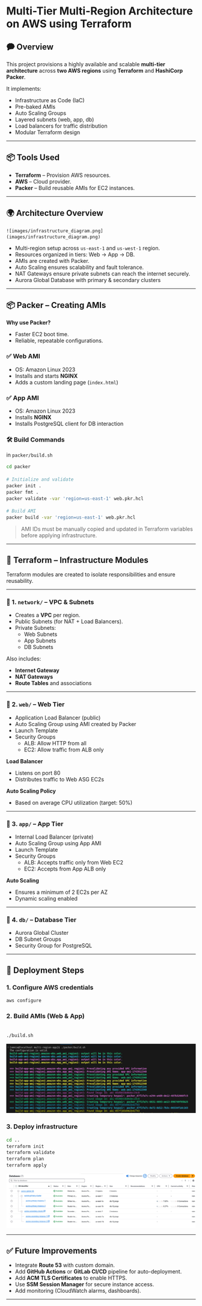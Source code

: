 # Multi-Tier Multi-Region Architecture on AWS using Terraform

## 🗭 Overview

This project provisions a highly available and scalable **multi-tier architecture** across **two AWS regions** using **Terraform** and **HashiCorp Packer**.

It implements:
- Infrastructure as Code (IaC)
- Pre-baked AMIs
- Auto Scaling Groups
- Layered subnets (web, app, db)
- Load balancers for traffic distribution
- Modular Terraform design

---

## 📦 Tools Used

- **Terraform** – Provision AWS resources.
- **AWS** – Cloud provider.
- **Packer** – Build reusable AMIs for EC2 instances.

---

## 🌍 Architecture Overview

```
![images/infrastructure_diagram.png](images/infrastructure_diagram.png)

```

- Multi-region setup across `us-east-1` and  `us-west-1` region.
- Resources organized in tiers: Web → App → DB.
- AMIs are created with Packer.
- Auto Scaling ensures scalability and fault tolerance.
- NAT Gateways ensure private subnets can reach the internet securely.
- Aurora Global Database with primary & secondary clusters 


---

## 📦 Packer – Creating AMIs

**Why use Packer?**
- Faster EC2 boot time.
- Reliable, repeatable configurations.

### ✅ Web AMI
- OS: Amazon Linux 2023
- Installs and starts **NGINX**
- Adds a custom landing page (`index.html`)

### ✅ App AMI
- OS: Amazon Linux 2023
- Installs **NGINX**
- Installs PostgreSQL client for DB interaction

### 🛠 Build Commands

in `packer/build.sh`

```bash
cd packer

# Initialize and validate
packer init .
packer fmt .
packer validate -var 'region=us-east-1' web.pkr.hcl

# Build AMI
packer build -var 'region=us-east-1' web.pkr.hcl
```

> AMI IDs must be manually copied and updated in Terraform variables before applying infrastructure.

---

## 📐 Terraform – Infrastructure Modules

Terraform modules are created to isolate responsibilities and ensure reusability.

---

### 🔹 1. `network/` – VPC & Subnets

- Creates a **VPC** per region.
- Public Subnets (for NAT + Load Balancers).
- Private Subnets:
  - Web Subnets 
  - App Subnets
  - DB Subnets 

Also includes:
- **Internet Gateway**
- **NAT Gateways** 
- **Route Tables** and associations

---

### 🔹 2. `web/` – Web Tier

- Application Load Balancer (public)
- Auto Scaling Group using AMI created by Packer
- Launch Template
- Security Groups
  - ALB: Allow HTTP from all
  - EC2: Allow traffic from ALB only

**Load Balancer**
- Listens on port 80
- Distributes traffic to Web ASG EC2s

**Auto Scaling Policy**
- Based on average CPU utilization (target: 50%)

---

### 🔹 3. `app/` – App Tier

- Internal Load Balancer (private)
- Auto Scaling Group using App AMI
- Launch Template
- Security Groups
  - ALB: Accepts traffic only from Web EC2
  - EC2: Accepts from App ALB only

**Auto Scaling**
- Ensures a minimum of 2 EC2s per AZ
- Dynamic scaling enabled

---

### 🔹 4. `db/` – Database Tier

- Aurora Global Cluster
- DB Subnet Groups
- Security Group for PostgreSQL

---

## 🚀 Deployment Steps

### 1. Configure AWS credentials
```bash
aws configure
```

### 2. Build AMIs (Web & App)
```bash

./build.sh

```
![images/build_ami.png](images/build_ami.png)


### 3. Deploy infrastructure
```bash
cd ..
terraform init
terraform validate
terraform plan
terraform apply
```

![images/rds.png](images/rds.png)

---

## ✅ Future Improvements

- Integrate **Route 53** with custom domain.
- Add **GitHub Actions** or **GitLab CI/CD** pipeline for auto-deployment.
- Add **ACM TLS Certificates** to enable HTTPS.
- Use **SSM Session Manager** for secure instance access.
- Add monitoring (CloudWatch alarms, dashboards).

---


